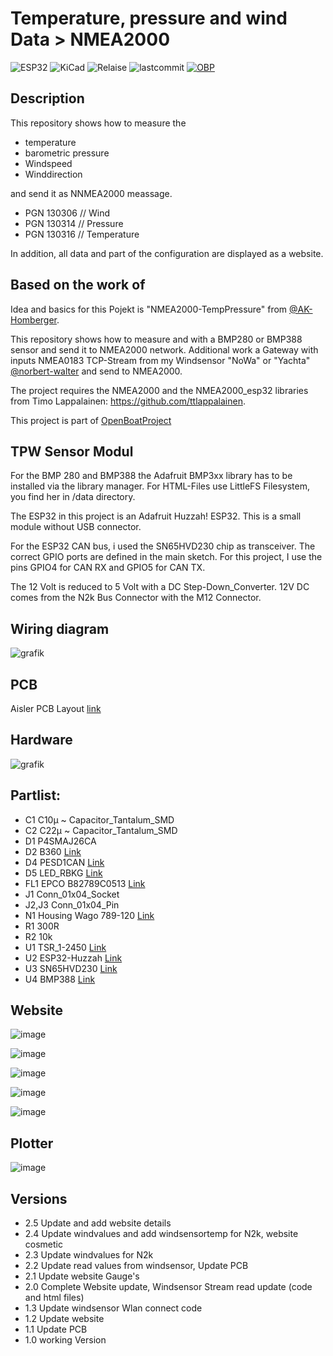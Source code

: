 # Temperature, pressure and wind Data > NMEA2000

![ESP32](https://img.shields.io/badge/ESP32-grey?logo=Espressif)
![KiCad](https://img.shields.io/badge/KiCad-darkblue?logo=KiCad)
![Relaise](https://img.shields.io/github/release-date/gerryvel/NMEA2000_TPW?)
![lastcommit](https://img.shields.io/github/last-commit/gerryvel/NMEA2000_TPW)
[![OBP](https://img.shields.io/badge/Sailing_with-OpenBoatsProjects-blue)](https://open-boat-projects.org/de/)


## Description
This repository shows how to measure the 
- temperature
- barometric pressure
- Windspeed
- Winddirection

and send it as NNMEA2000 meassage.
- PGN 130306 // Wind
- PGN 130314 // Pressure
- PGN 130316 // Temperature 

In addition, all data and part of the configuration are displayed as a website.

## Based on the work of

Idea and basics for this Pojekt is "NMEA2000-TempPressure" from [@AK-Homberger](https://github.com/AK-Homberger).

This repository shows how to measure  and  with a BMP280 or BMP388 sensor and send it to NMEA2000 network.
Additional work a Gateway with inputs NMEA0183 TCP-Stream from my Windsensor "NoWa" or "Yachta" [@norbert-walter](https://github.com/norbert-walter) and send to NMEA2000.

The project requires the NMEA2000 and the NMEA2000_esp32 libraries from Timo Lappalainen: https://github.com/ttlappalainen. 

This project is part of [OpenBoatProject](https://open-boat-projects.org/)

## TPW Sensor Modul

For the BMP 280 and BMP388 the Adafruit BMP3xx library has to be installed via the library manager.
For HTML-Files use LittleFS Filesystem, you find her in /data directory.

The ESP32 in this project is an Adafruit Huzzah! ESP32. This is a small module without USB connector.

For the ESP32 CAN bus, i used the SN65HVD230 chip as transceiver. The correct GPIO ports are defined in the main sketch. For this project, I use the pins GPIO4 for CAN RX and GPIO5 for CAN TX.

The 12 Volt is reduced to 5 Volt with a DC Step-Down_Converter. 12V DC comes from the N2k Bus Connector with the M12 Connector.

## Wiring diagram

![grafik](https://github.com/user-attachments/assets/cedf11dc-f76e-48c0-939f-1261e12a5e92)

## PCB

Aisler PCB Layout [link](https://aisler.net/p/NZFHAMAJ)

## Hardware

![grafik](https://github.com/user-attachments/assets/eecf0db0-d7b9-4051-9207-430e125e7a3d)


## Partlist:

- C1	C10µ	~	Capacitor_Tantalum_SMD
- C2	C22µ	~	Capacitor_Tantalum_SMD
- D1	P4SMAJ26CA
- D2	B360 [Link](https://www.reichelt.de/schottkydiode-60-v-3-a-do-214ab-smc-b-360-f-p95202.html?&trstct=pos_1&nbc=1)
- D4	PESD1CAN	[Link](https://www.reichelt.de/can-bus-esd-schutzdiode-tvs-24-v-sot-23-3-pesd-1can-p219293.html?&trstct=pos_0&nbc=1)
- D5	LED_RBKG	[Link](https://www.reichelt.de/led-5-mm-bedrahtet-4-pin-rot-gruen-blau-700-1300-300-mcd-60-kbt-l-154a4surkq-p231040.html?&trstct=pol_0&nbc=1)
- FL1	EPCO B82789C0513 [Link](https://www.reichelt.de/smd-power-induktivitaet-1812-51-h-epco-b82789c0513-p245680.html?&trstct=pos_0&nbc=1)
- J1	Conn_01x04_Socket
- J2,J3	Conn_01x04_Pin	
- N1	Housing	Wago 789-120 [Link](https://www.wago.com/de/zubehoer/gehaeuse-55-mm/p/789-120)
- R1	300R	
- R2	10k	
- U1	TSR_1-2450	[Link](https://www.reichelt.de/dc-dc-wandler-tsr-1-1-w-5-v-1000-ma-sil-to-220-tsr-1-2450-p116850.html?search=tsr+1-24)
- U2	ESP32-Huzzah	[Link](https://www.exp-tech.de/plattformen/internet-of-things-iot/9350/adafruit-huzzah32-esp32-breakout-board)
- U3	SN65HVD230	[Link](https://www.reichelt.de/high-speed-can-transceiver-1-mbit-s-3-3-v-so-8-sn-65hvd230d-p58427.html?&trstct=pos_0&nbc=1)
- U4	BMP388	[Link](https://www.bluedot.space/products/bmp388/)

## Website

![image](https://github.com/user-attachments/assets/d66d5005-02a2-4a91-b0ae-c3d0371b7c9a)

![image](https://github.com/user-attachments/assets/0574ecb9-dd29-49df-a165-b50f09276e46)

![image](https://github.com/user-attachments/assets/ca9ab724-256f-48a1-b960-c71b6e48756c)

![image](https://github.com/user-attachments/assets/93b0f051-ad66-4fa3-b577-1f3942ef8134)

![image](https://github.com/user-attachments/assets/4d602e77-8853-4a1a-8642-d8cc5b6a2a4a)

## Plotter

![image](https://github.com/gerryvel/NMEA2000_TPW/blob/89836d41f83f9eaae73e8502d0ef879308bd933f/4DEDE642-D2EE-429E-9A56-A173FFFC7A6C.jpeg)

## Versions

- 2.5 Update and add website details
- 2.4 Update windvalues and add windsensortemp for N2k, website cosmetic
- 2.3 Update windvalues for N2k
- 2.2 Update read values from windsensor, Update PCB
- 2.1 Update website Gauge's
- 2.0 Complete Website update, Windsensor Stream read update (code and html files)
- 1.3 Update windsensor Wlan connect code
- 1.2 Update website
- 1.1 Update PCB
- 1.0 working Version
